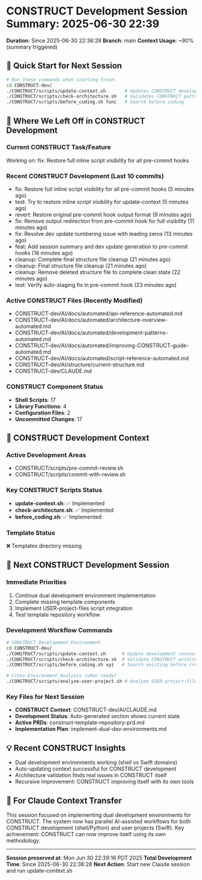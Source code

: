 # CONSTRUCT Development Session Summary: 2025-06-30 22:39
**Duration**: Since 2025-06-30 22:36:28
**Branch**: main
**Context Usage**: ~90% (summary triggered)

## 🎯 Quick Start for Next Session
```bash
# Run these commands when starting fresh:
cd CONSTRUCT-dev/
./CONSTRUCT/scripts/update-context.sh       # Updates CONSTRUCT development context
./CONSTRUCT/scripts/check-architecture.sh   # Validates CONSTRUCT patterns
./CONSTRUCT/scripts/before_coding.sh func   # Search before coding
```

## 📍 Where We Left Off in CONSTRUCT Development

### Current CONSTRUCT Task/Feature
Working on: fix: Restore full inline script visibility for all pre-commit hooks

### Recent CONSTRUCT Development (Last 10 commits)
- fix: Restore full inline script visibility for all pre-commit hooks (5 minutes ago)
- test: Try to restore inline script visibility for update-context (5 minutes ago)
- revert: Restore original pre-commit hook output format (9 minutes ago)
- fix: Remove output redirection from pre-commit hook for full visibility (11 minutes ago)
- fix: Resolve dev update numbering issue with leading zeros (13 minutes ago)
- feat: Add session summary and dev update generation to pre-commit hooks (16 minutes ago)
- cleanup: Complete final structure file cleanup (21 minutes ago)
- cleanup: Final structure file cleanup (21 minutes ago)
- cleanup: Remove deleted structure file to complete clean state (22 minutes ago)
- test: Verify auto-staging fix in pre-commit hook (23 minutes ago)

### Active CONSTRUCT Files (Recently Modified)
- CONSTRUCT-dev/AI/docs/automated/api-reference-automated.md
- CONSTRUCT-dev/AI/docs/automated/architecture-overview-automated.md
- CONSTRUCT-dev/AI/docs/automated/development-patterns-automated.md
- CONSTRUCT-dev/AI/docs/automated/improving-CONSTRUCT-guide-automated.md
- CONSTRUCT-dev/AI/docs/automated/script-reference-automated.md
- CONSTRUCT-dev/AI/structure/current-structure.md
- CONSTRUCT-dev/CLAUDE.md

### CONSTRUCT Component Status
- **Shell Scripts**:       17
- **Library Functions**:        4
- **Configuration Files**:        2
- **Uncommitted Changes**:       17

## 🔧 CONSTRUCT Development Context

### Active Development Areas
- CONSTRUCT/scripts/pre-commit-review.sh
- CONSTRUCT/scripts/commit-with-review.sh

### Key CONSTRUCT Scripts Status
- **update-context.sh**: ✅ Implemented
- **check-architecture.sh**: ✅ Implemented
- **before_coding.sh**: ✅ Implemented

### Template Status
❌ Templates directory missing

## 🚀 Next CONSTRUCT Development Session

### Immediate Priorities
1. Continue dual development environment implementation
2. Complete missing template components
3. Implement USER-project-files script integration
4. Test template repository workflow

### Development Workflow Commands
```bash
# CONSTRUCT Development Environment
cd CONSTRUCT-dev/
./CONSTRUCT/scripts/update-context.sh      # Update development context
./CONSTRUCT/scripts/check-architecture.sh  # Validate CONSTRUCT architecture
./CONSTRUCT/scripts/before_coding.sh xyz   # Search existing before creating

# Cross-Environment Analysis (when ready)
./CONSTRUCT/scripts/analyze-user-project.sh # Analyze USER-project-files patterns
```

### Key Files for Next Session
- **CONSTRUCT Context**: CONSTRUCT-dev/AI/CLAUDE.md
- **Development Status**: Auto-generated section shows current state
- **Active PRDs**: construct-template-repository-prd.md
- **Implementation Plan**: implement-dual-dev-environments.md

## 💡 Recent CONSTRUCT Insights
- Dual development environments working (shell vs Swift domains)
- Auto-updating context successful for CONSTRUCT development
- Architecture validation finds real issues in CONSTRUCT itself
- Recursive improvement: CONSTRUCT improving itself with its own tools

## 🤖 For Claude Context Transfer
This session focused on implementing dual development environments for CONSTRUCT. The system now has parallel AI-assisted workflows for both CONSTRUCT development (shell/Python) and user projects (Swift). Key achievement: CONSTRUCT can now improve itself using its own methodology.

---
**Session preserved at**: Mon Jun 30 22:39:16 PDT 2025
**Total Development Time**: Since 2025-06-30 22:36:28
**Next Action**: Start new Claude session and run update-context.sh
